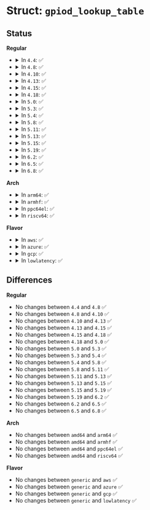 # Struct: <code>gpiod_lookup_table</code>

## Status
<b>Regular</b>
<ul>
<li>
<details>
<summary>In <code>4.4</code>: ✅</summary>

```c
struct gpiod_lookup_table {
    struct list_head list;
    const char *dev_id;
    struct gpiod_lookup table[0];
};
```
</details>
</li>
<li>
<details>
<summary>In <code>4.8</code>: ✅</summary>

```c
struct gpiod_lookup_table {
    struct list_head list;
    const char *dev_id;
    struct gpiod_lookup table[0];
};
```
</details>
</li>
<li>
<details>
<summary>In <code>4.10</code>: ✅</summary>

```c
struct gpiod_lookup_table {
    struct list_head list;
    const char *dev_id;
    struct gpiod_lookup table[0];
};
```
</details>
</li>
<li>
<details>
<summary>In <code>4.13</code>: ✅</summary>

```c
struct gpiod_lookup_table {
    struct list_head list;
    const char *dev_id;
    struct gpiod_lookup table[0];
};
```
</details>
</li>
<li>
<details>
<summary>In <code>4.15</code>: ✅</summary>

```c
struct gpiod_lookup_table {
    struct list_head list;
    const char *dev_id;
    struct gpiod_lookup table[0];
};
```
</details>
</li>
<li>
<details>
<summary>In <code>4.18</code>: ✅</summary>

```c
struct gpiod_lookup_table {
    struct list_head list;
    const char *dev_id;
    struct gpiod_lookup table[0];
};
```
</details>
</li>
<li>
<details>
<summary>In <code>5.0</code>: ✅</summary>

```c
struct gpiod_lookup_table {
    struct list_head list;
    const char *dev_id;
    struct gpiod_lookup table[0];
};
```
</details>
</li>
<li>
<details>
<summary>In <code>5.3</code>: ✅</summary>

```c
struct gpiod_lookup_table {
    struct list_head list;
    const char *dev_id;
    struct gpiod_lookup table[0];
};
```
</details>
</li>
<li>
<details>
<summary>In <code>5.4</code>: ✅</summary>

```c
struct gpiod_lookup_table {
    struct list_head list;
    const char *dev_id;
    struct gpiod_lookup table[0];
};
```
</details>
</li>
<li>
<details>
<summary>In <code>5.8</code>: ✅</summary>

```c
struct gpiod_lookup_table {
    struct list_head list;
    const char *dev_id;
    struct gpiod_lookup table[0];
};
```
</details>
</li>
<li>
<details>
<summary>In <code>5.11</code>: ✅</summary>

```c
struct gpiod_lookup_table {
    struct list_head list;
    const char *dev_id;
    struct gpiod_lookup table[0];
};
```
</details>
</li>
<li>
<details>
<summary>In <code>5.13</code>: ✅</summary>

```c
struct gpiod_lookup_table {
    struct list_head list;
    const char *dev_id;
    struct gpiod_lookup table[0];
};
```
</details>
</li>
<li>
<details>
<summary>In <code>5.15</code>: ✅</summary>

```c
struct gpiod_lookup_table {
    struct list_head list;
    const char *dev_id;
    struct gpiod_lookup table[0];
};
```
</details>
</li>
<li>
<details>
<summary>In <code>5.19</code>: ✅</summary>

```c
struct gpiod_lookup_table {
    struct list_head list;
    const char *dev_id;
    struct gpiod_lookup table[0];
};
```
</details>
</li>
<li>
<details>
<summary>In <code>6.2</code>: ✅</summary>

```c
struct gpiod_lookup_table {
    struct list_head list;
    const char *dev_id;
    struct gpiod_lookup table[0];
};
```
</details>
</li>
<li>
<details>
<summary>In <code>6.5</code>: ✅</summary>

```c
struct gpiod_lookup_table {
    struct list_head list;
    const char *dev_id;
    struct gpiod_lookup table[0];
};
```
</details>
</li>
<li>
<details>
<summary>In <code>6.8</code>: ✅</summary>

```c
struct gpiod_lookup_table {
    struct list_head list;
    const char *dev_id;
    struct gpiod_lookup table[0];
};
```
</details>
</li>
</ul>
<b>Arch</b>
<ul>
<li>
<details>
<summary>In <code>arm64</code>: ✅</summary>

```c
struct gpiod_lookup_table {
    struct list_head list;
    const char *dev_id;
    struct gpiod_lookup table[0];
};
```
</details>
</li>
<li>
<details>
<summary>In <code>armhf</code>: ✅</summary>

```c
struct gpiod_lookup_table {
    struct list_head list;
    const char *dev_id;
    struct gpiod_lookup table[0];
};
```
</details>
</li>
<li>
<details>
<summary>In <code>ppc64el</code>: ✅</summary>

```c
struct gpiod_lookup_table {
    struct list_head list;
    const char *dev_id;
    struct gpiod_lookup table[0];
};
```
</details>
</li>
<li>
<details>
<summary>In <code>riscv64</code>: ✅</summary>

```c
struct gpiod_lookup_table {
    struct list_head list;
    const char *dev_id;
    struct gpiod_lookup table[0];
};
```
</details>
</li>
</ul>
<b>Flavor</b>
<ul>
<li>
<details>
<summary>In <code>aws</code>: ✅</summary>

```c
struct gpiod_lookup_table {
    struct list_head list;
    const char *dev_id;
    struct gpiod_lookup table[0];
};
```
</details>
</li>
<li>
<details>
<summary>In <code>azure</code>: ✅</summary>

```c
struct gpiod_lookup_table {
    struct list_head list;
    const char *dev_id;
    struct gpiod_lookup table[0];
};
```
</details>
</li>
<li>
<details>
<summary>In <code>gcp</code>: ✅</summary>

```c
struct gpiod_lookup_table {
    struct list_head list;
    const char *dev_id;
    struct gpiod_lookup table[0];
};
```
</details>
</li>
<li>
<details>
<summary>In <code>lowlatency</code>: ✅</summary>

```c
struct gpiod_lookup_table {
    struct list_head list;
    const char *dev_id;
    struct gpiod_lookup table[0];
};
```
</details>
</li>
</ul>

## Differences
<b>Regular</b>
<ul>
<li>
No changes between <code>4.4</code> and <code>4.8</code> ✅
</li>
<li>
No changes between <code>4.8</code> and <code>4.10</code> ✅
</li>
<li>
No changes between <code>4.10</code> and <code>4.13</code> ✅
</li>
<li>
No changes between <code>4.13</code> and <code>4.15</code> ✅
</li>
<li>
No changes between <code>4.15</code> and <code>4.18</code> ✅
</li>
<li>
No changes between <code>4.18</code> and <code>5.0</code> ✅
</li>
<li>
No changes between <code>5.0</code> and <code>5.3</code> ✅
</li>
<li>
No changes between <code>5.3</code> and <code>5.4</code> ✅
</li>
<li>
No changes between <code>5.4</code> and <code>5.8</code> ✅
</li>
<li>
No changes between <code>5.8</code> and <code>5.11</code> ✅
</li>
<li>
No changes between <code>5.11</code> and <code>5.13</code> ✅
</li>
<li>
No changes between <code>5.13</code> and <code>5.15</code> ✅
</li>
<li>
No changes between <code>5.15</code> and <code>5.19</code> ✅
</li>
<li>
No changes between <code>5.19</code> and <code>6.2</code> ✅
</li>
<li>
No changes between <code>6.2</code> and <code>6.5</code> ✅
</li>
<li>
No changes between <code>6.5</code> and <code>6.8</code> ✅
</li>
</ul>
<b>Arch</b>
<ul>
<li>
No changes between <code>amd64</code> and <code>arm64</code> ✅
</li>
<li>
No changes between <code>amd64</code> and <code>armhf</code> ✅
</li>
<li>
No changes between <code>amd64</code> and <code>ppc64el</code> ✅
</li>
<li>
No changes between <code>amd64</code> and <code>riscv64</code> ✅
</li>
</ul>
<b>Flavor</b>
<ul>
<li>
No changes between <code>generic</code> and <code>aws</code> ✅
</li>
<li>
No changes between <code>generic</code> and <code>azure</code> ✅
</li>
<li>
No changes between <code>generic</code> and <code>gcp</code> ✅
</li>
<li>
No changes between <code>generic</code> and <code>lowlatency</code> ✅
</li>
</ul>
